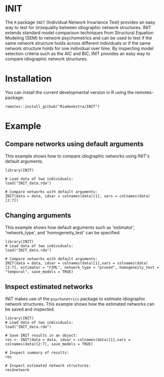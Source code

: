 # INIT

The `R` package `INIT` (Individual Network Invariance Test) provides an easy way to test for (in)equality between idiographic network structures. INIT extends standard model comparison techniques from Structural Equation Modeling (SEM) to network psychometrics and can be used to test if the same network structure holds across different individuals or if the same network structure holds for one individual over time. By inspecting model selection criteria such as the AIC and BIC, INIT provides an easy way to compare idiographic network structures.

# Installation 

You can install the current developmental version in R using the remotes-package:

```
remotes::install_github("RiaHoekstra/INIT")
```

# Example 

## Compare networks using default arguments
This example shows how to compare idiographic networks using INIT's default arguments. 

```
library(INIT)

# Load data of two individuals: 
load("INIT_data.rda") 

# Compare networks with default arguments:
INIT(data = data, idvar = colnames(data)[1], vars = colnames(data)[2:7])
```

## Changing arguments
This example shows how default arguments such as 'estimator', 'network_type', and 'homogeneity_test' can be specified. 

```
library(INIT)
# Load data of two individuals: 
load("INIT_data.rda") 

# Compare networks with default arguments:
INIT(data = data, idvar = colnames(data)[1],vars = colnames(data)[2:7], estimator = "FIML", network_type = "pruned", homogeneity_test = "temporal", save_models = TRUE)
```

## Inspect estimated networks
INIT makes use of the `psychonetrics` package to estimate idiographic network structures. This example shows how the estimated networks can be saved and inspected. 

```
library(INIT)
# Load data of two individuals: 
load("INIT_data.rda") 

# Save INIT results in an object:
res <- INIT(data = data, idvar = colnames(data)[1],vars = colnames(data)[2:7], save_models = TRUE)

# Inspect summary of results: 
res 

# Inspect estimated network structures: 
res$network
```

